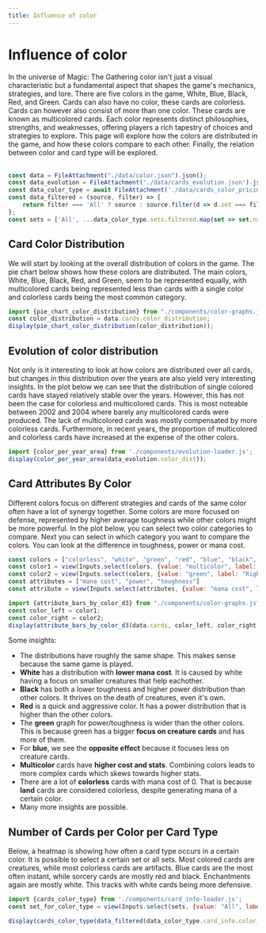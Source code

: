 ```yaml
---
title: Influence of color
---
```


# Influence of color
<div>
In the universe of Magic: The Gathering color isn't just a visual characteristic but a fundamental aspect that shapes the game's mechanics, strategies, and lore. There are five colors in the game, White, Blue, Black, Red, and Green. Cards can also have no color, these cards are colorless. Cards can however also consist of more than one color. These cards are known as multicolored cards. Each color represents distinct philosophies, strengths, and weaknesses, offering players a rich tapestry of choices and strategies to explore. This page will explore how the colors are distributed in the game, and how these colors compare to each other. Finally, the relation between color and card type will be explored.
</div>
<br>

```js
const data = FileAttachment("./data/color.json").json();
const data_evolution = FileAttachment('./data/cards_evolution.json').json();
const data_color_type = await FileAttachment('./data/cards_color_pricing_artists.json').json();
const data_filtered = (source, filter) => {
    return filter === 'All' ? source : source.filter(d => d.set === filter);
};
const sets = ['All', ...data_color_type.sets.filtered.map(set => set.name).sort()];
```

## Card Color Distribution
<div>
We will start by looking at the overall distribution of colors in the game. The pie chart below shows how these colors are distributed. The main colors, White, Blue, Black, Red, and Green, seem to be represented equally, with multicolored cards being represented less than cards with a single color and colorless cards being the most common category.
</div>

```js
import {pie_chart_color_distribution} from "./components/color-graphs.js";
const color_distribution = data.cards.color_distribution;
display(pie_chart_color_distribution(color_distribution));
```

## Evolution of color distribution
<div>
Not only is it interesting to look at how colors are distributed over all cards, but changes in this distribution over the years are also yield very interesting insights. In the plot below we can see that the distribution of single colored cards have stayed relatively stable over the years. However, this has not been the case for colorless and multicolored cards. This is most noteable between 2002 and 2004 where barely any multicolored cards were produced. The lack of multicolored cards was mostly compensated by more colorless cards. Furthermore, in recent years, the proportion of multicolored and colorless cards have increased at the expense of the other colors.
</div>

```js
import {color_per_year_area} from './components/evolution-loader.js';
display(color_per_year_area(data_evolution.color_dist));
```

## Card Attributes By Color
<div>
Different colors focus on different strategies and cards of the same color often have a lot of synergy together. Some colors are more focused on defense, represented by higher average toughness while other colors might be more powerful. In the plot below, you can select two color categories to compare. Next you can select in which category you want to compare the colors. You can look at the difference in toughness, power or mana cost.
</div>

```js
const colors = ["colorless", "white", "green", "red", "blue", "black", "multicolor"]
const color1 = view(Inputs.select(colors, {value: "multicolor", label: "Left Card Color"}));
const color2 = view(Inputs.select(colors, {value: "green", label: "Right Card Color"}));
const attributes = ["mana cost", "power", "toughness"]
const attribute = view(Inputs.select(attributes, {value: "mana cost", label: "Attribute"}));
```

```js
import {attribute_bars_by_color_d3} from "./components/color-graphs.js";
const color_left = color1;
const color_right = color2;
display(attribute_bars_by_color_d3(data.cards, color_left, color_right, attribute));
```

Some insights:

* The distributions have roughly the same shape. This makes sense because the same game is played.
* **White** has a distribution with **lower mana cost**. It is caused by white having a focus on smaller creatures that help eachother.
* **Black** has both a lower toughness and higher power distribution than other colors. It thrives on the death of creatures, even it's own.
* **Red** is a quick and aggressive color. It has a power distribution that is higher than the other colors.
* The **green** graph for power/toughness is wider than the other colors. This is because green has a bigger **focus on creature cards** and has more of them.
* For **blue**, we see the **opposite effect** because it focuses less on creature cards.
* **Multicolor** cards have **higher cost and stats**. Combining colors leads to more complex cards which skews towards higher stats.
* There are a lot of **colorless** cards with mana cost of 0. That is because **land** cards are considered colorless, despite generating mana of a certain color.
* Many more insights are possible.


## Number of Cards per Color per Card Type
<div>
Below, a heatmap is showing how often a card type occurs in a certain color. It is possible to select a certain set or all sets. Most colored cards are creatures, while most colorless cards are artifacts. Blue cards are the most often instant, while sorcery cards are mostly red and black. Enchantments again are mostly white. This tracks with white cards being more defensive.
</div>

```js
import {cards_color_type} from './components/card_info-loader.js';
const set_for_color_type = view(Inputs.select(sets, {value: "All", label: "Sets"}));
```

```js
display(cards_color_type(data_filtered(data_color_type.card_info.color_type, set_for_color_type)));
```
